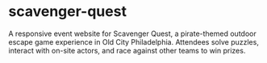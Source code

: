 # scavenger-quest
A responsive event website for Scavenger Quest, a pirate-themed outdoor escape game experience in Old City Philadelphia.  Attendees solve puzzles, interact with on-site actors, and race against other teams to win prizes. 
